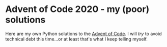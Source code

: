 # Advent of Code 2020 - my (poor) solutions

Here are my own Python solutions to the [Advent of Code](https://adventofcode.com/). I will *try* to avoid technical debt this time...or at least that's what I keep telling myself.

